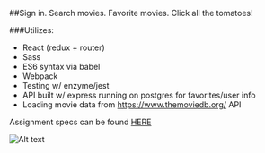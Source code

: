 ##Sign in. Search movies. Favorite movies. Click all the tomatoes!

###Utilizes:

* React (redux + router)
* Sass
* ES6 syntax via babel
* Webpack
* Testing w/ enzyme/jest
* API built w/ express running on postgres for favorites/user info
* Loading movie data from https://www.themoviedb.org/ API

Assignment specs can be found [HERE](http://frontend.turing.io/projects/weather-forecast.html)

![Alt text](https://i.gyazo.com/f9acccd1a6b870c55a780cadad097272.png "Screenshot")
